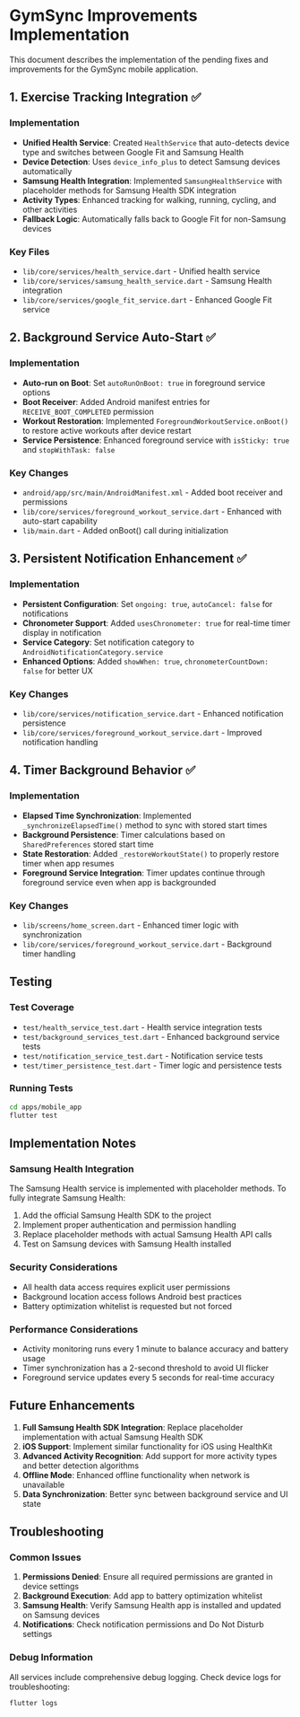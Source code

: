 # GymSync Improvements Implementation

This document describes the implementation of the pending fixes and improvements for the GymSync mobile application.

## 1. Exercise Tracking Integration ✅

### Implementation
- **Unified Health Service**: Created `HealthService` that auto-detects device type and switches between Google Fit and Samsung Health
- **Device Detection**: Uses `device_info_plus` to detect Samsung devices automatically
- **Samsung Health Integration**: Implemented `SamsungHealthService` with placeholder methods for Samsung Health SDK integration
- **Activity Types**: Enhanced tracking for walking, running, cycling, and other activities
- **Fallback Logic**: Automatically falls back to Google Fit for non-Samsung devices

### Key Files
- `lib/core/services/health_service.dart` - Unified health service
- `lib/core/services/samsung_health_service.dart` - Samsung Health integration
- `lib/core/services/google_fit_service.dart` - Enhanced Google Fit service

## 2. Background Service Auto-Start ✅

### Implementation
- **Auto-run on Boot**: Set `autoRunOnBoot: true` in foreground service options
- **Boot Receiver**: Added Android manifest entries for `RECEIVE_BOOT_COMPLETED` permission
- **Workout Restoration**: Implemented `ForegroundWorkoutService.onBoot()` to restore active workouts after device restart
- **Service Persistence**: Enhanced foreground service with `isSticky: true` and `stopWithTask: false`

### Key Changes
- `android/app/src/main/AndroidManifest.xml` - Added boot receiver and permissions
- `lib/core/services/foreground_workout_service.dart` - Enhanced with auto-start capability
- `lib/main.dart` - Added onBoot() call during initialization

## 3. Persistent Notification Enhancement ✅

### Implementation
- **Persistent Configuration**: Set `ongoing: true`, `autoCancel: false` for notifications
- **Chronometer Support**: Added `usesChronometer: true` for real-time timer display in notification
- **Service Category**: Set notification category to `AndroidNotificationCategory.service`
- **Enhanced Options**: Added `showWhen: true`, `chronometerCountDown: false` for better UX

### Key Changes
- `lib/core/services/notification_service.dart` - Enhanced notification persistence
- `lib/core/services/foreground_workout_service.dart` - Improved notification handling

## 4. Timer Background Behavior ✅

### Implementation
- **Elapsed Time Synchronization**: Implemented `_synchronizeElapsedTime()` method to sync with stored start times
- **Background Persistence**: Timer calculations based on `SharedPreferences` stored start time
- **State Restoration**: Added `_restoreWorkoutState()` to properly restore timer when app resumes
- **Foreground Service Integration**: Timer updates continue through foreground service even when app is backgrounded

### Key Changes
- `lib/screens/home_screen.dart` - Enhanced timer logic with synchronization
- `lib/core/services/foreground_workout_service.dart` - Background timer handling

## Testing

### Test Coverage
- `test/health_service_test.dart` - Health service integration tests
- `test/background_services_test.dart` - Enhanced background service tests
- `test/notification_service_test.dart` - Notification service tests
- `test/timer_persistence_test.dart` - Timer logic and persistence tests

### Running Tests
```bash
cd apps/mobile_app
flutter test
```

## Implementation Notes

### Samsung Health Integration
The Samsung Health service is implemented with placeholder methods. To fully integrate Samsung Health:
1. Add the official Samsung Health SDK to the project
2. Implement proper authentication and permission handling
3. Replace placeholder methods with actual Samsung Health API calls
4. Test on Samsung devices with Samsung Health installed

### Security Considerations
- All health data access requires explicit user permissions
- Background location access follows Android best practices
- Battery optimization whitelist is requested but not forced

### Performance Considerations
- Activity monitoring runs every 1 minute to balance accuracy and battery usage
- Timer synchronization has a 2-second threshold to avoid UI flicker
- Foreground service updates every 5 seconds for real-time accuracy

## Future Enhancements

1. **Full Samsung Health SDK Integration**: Replace placeholder implementation with actual Samsung Health SDK
2. **iOS Support**: Implement similar functionality for iOS using HealthKit
3. **Advanced Activity Recognition**: Add support for more activity types and better detection algorithms
4. **Offline Mode**: Enhanced offline functionality when network is unavailable
5. **Data Synchronization**: Better sync between background service and UI state

## Troubleshooting

### Common Issues
1. **Permissions Denied**: Ensure all required permissions are granted in device settings
2. **Background Execution**: Add app to battery optimization whitelist
3. **Samsung Health**: Verify Samsung Health app is installed and updated on Samsung devices
4. **Notifications**: Check notification permissions and Do Not Disturb settings

### Debug Information
All services include comprehensive debug logging. Check device logs for troubleshooting:
```bash
flutter logs
```